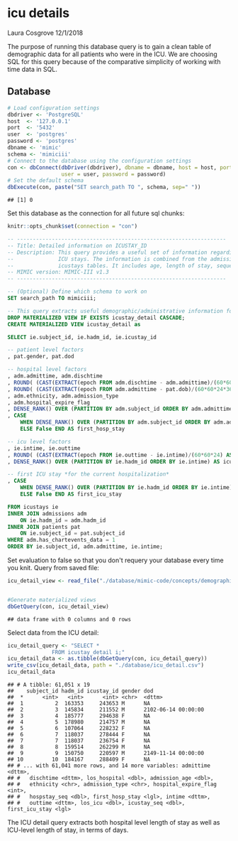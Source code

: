 icu details
================
Laura Cosgrove
12/1/2018

The purpose of running this database query is to gain a clean table of demographic data for all patients who were in the ICU. We are choosing SQL for this query because of the comparative simplicity of working with time data in SQL.

Database
--------

``` r
# Load configuration settings
dbdriver <- 'PostgreSQL'
host  <- '127.0.0.1'
port  <- '5432'
user  <- 'postgres'
password <- 'postgres'
dbname <- 'mimic'
schema <- 'mimiciii'
# Connect to the database using the configuration settings
con <- dbConnect(dbDriver(dbdriver), dbname = dbname, host = host, port = port, 
                 user = user, password = password)
# Set the default schema
dbExecute(con, paste("SET search_path TO ", schema, sep=" "))
```

    ## [1] 0

Set this database as the connection for all future sql chunks:

``` r
knitr::opts_chunk$set(connection = "con")
```

``` sql
-- ------------------------------------------------------------------
-- Title: Detailed information on ICUSTAY_ID
-- Description: This query provides a useful set of information regarding patient
--              ICU stays. The information is combined from the admissions, patients, and
--              icustays tables. It includes age, length of stay, sequence, and expiry flags.
-- MIMIC version: MIMIC-III v1.3
-- ------------------------------------------------------------------

-- (Optional) Define which schema to work on
SET search_path TO mimiciii;

-- This query extracts useful demographic/administrative information for patient ICU stays
DROP MATERIALIZED VIEW IF EXISTS icustay_detail CASCADE;
CREATE MATERIALIZED VIEW icustay_detail as

SELECT ie.subject_id, ie.hadm_id, ie.icustay_id

-- patient level factors
, pat.gender, pat.dod

-- hospital level factors
, adm.admittime, adm.dischtime
, ROUND( (CAST(EXTRACT(epoch FROM adm.dischtime - adm.admittime)/(60*60*24) AS numeric)), 4) AS los_hospital
, ROUND( (CAST(EXTRACT(epoch FROM adm.admittime - pat.dob)/(60*60*24*365.242) AS numeric)), 4) AS admission_age
, adm.ethnicity, adm.admission_type
, adm.hospital_expire_flag
, DENSE_RANK() OVER (PARTITION BY adm.subject_id ORDER BY adm.admittime) AS hospstay_seq
, CASE
    WHEN DENSE_RANK() OVER (PARTITION BY adm.subject_id ORDER BY adm.admittime) = 1 THEN True
    ELSE False END AS first_hosp_stay

-- icu level factors
, ie.intime, ie.outtime
, ROUND( (CAST(EXTRACT(epoch FROM ie.outtime - ie.intime)/(60*60*24) AS numeric)), 4) AS los_icu
, DENSE_RANK() OVER (PARTITION BY ie.hadm_id ORDER BY ie.intime) AS icustay_seq

-- first ICU stay *for the current hospitalization*
, CASE
    WHEN DENSE_RANK() OVER (PARTITION BY ie.hadm_id ORDER BY ie.intime) = 1 THEN True
    ELSE False END AS first_icu_stay

FROM icustays ie
INNER JOIN admissions adm
    ON ie.hadm_id = adm.hadm_id
INNER JOIN patients pat
    ON ie.subject_id = pat.subject_id
WHERE adm.has_chartevents_data = 1
ORDER BY ie.subject_id, adm.admittime, ie.intime;
```

Set evaluation to false so that you don't requery your database every time you knit. Query from saved file:

``` r
icu_detail_view <- read_file("./database/mimic-code/concepts/demographics/icustay-detail.sql")


#Generate materialized views
dbGetQuery(con, icu_detail_view)
```

    ## data frame with 0 columns and 0 rows

Select data from the ICU detail:

``` r
icu_detail_query <- "SELECT *
              FROM icustay_detail i;"
icu_detail_data <- as.tibble(dbGetQuery(con, icu_detail_query))
write_csv(icu_detail_data, path = "./database/icu_detail.csv")
icu_detail_data
```

    ## # A tibble: 61,051 x 19
    ##    subject_id hadm_id icustay_id gender dod                
    ##  *      <int>   <int>      <int> <chr>  <dttm>             
    ##  1          2  163353     243653 M      NA                 
    ##  2          3  145834     211552 M      2102-06-14 00:00:00
    ##  3          4  185777     294638 F      NA                 
    ##  4          5  178980     214757 M      NA                 
    ##  5          6  107064     228232 F      NA                 
    ##  6          7  118037     278444 F      NA                 
    ##  7          7  118037     236754 F      NA                 
    ##  8          8  159514     262299 M      NA                 
    ##  9          9  150750     220597 M      2149-11-14 00:00:00
    ## 10         10  184167     288409 F      NA                 
    ## # ... with 61,041 more rows, and 14 more variables: admittime <dttm>,
    ## #   dischtime <dttm>, los_hospital <dbl>, admission_age <dbl>,
    ## #   ethnicity <chr>, admission_type <chr>, hospital_expire_flag <int>,
    ## #   hospstay_seq <dbl>, first_hosp_stay <lgl>, intime <dttm>,
    ## #   outtime <dttm>, los_icu <dbl>, icustay_seq <dbl>, first_icu_stay <lgl>

The ICU detail query extracts both hospital level length of stay as well as ICU-level length of stay, in terms of days.
